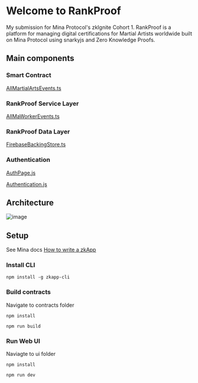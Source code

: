 # Welcome to RankProof

My submission for Mina Protocol's zkIgnite Cohort 1. RankProof is a platform for managing digital certifications for Martial Artists worldwide built on Mina Protocol using snarkyjs and Zero Knowledge Proofs.

## Main components

### Smart Contract

[AllMartialArtsEvents.ts](https://github.com/anandcsingh/rankproof/blob/main/contracts/src/AllMartialArtsEvents.ts)

### RankProof Service Layer

[AllMaWorkerEvents.ts](https://github.com/anandcsingh/rankproof/blob/main/ui/src/modules/workers/AllMaWorkerEvents.ts)

### RankProof Data Layer
[FirebaseBackingStore.ts](https://github.com/anandcsingh/rankproof/blob/main/contracts/src/models/firebase/FirebaseBackingStore.ts)

### Authentication

[AuthPage.js](https://github.com/anandcsingh/rankproof/blob/main/ui/src/components/layout/AuthPage.js)

[Authentication.js](https://github.com/anandcsingh/rankproof/blob/main/ui/src/modules/Authentication.js)

## Architecture

![image](https://github.com/anandcsingh/rankproof/assets/4129994/7c0c4543-338f-4648-a3b4-22782a241701)


## Setup

See Mina docs [How to write a zkApp](https://docs.minaprotocol.com/zkapps/how-to-write-a-zkapp)

### Install CLI
```
npm install -g zkapp-cli
```
### Build contracts
Navigate to contracts folder
```
npm install
```
```
npm run build
```

### Run Web UI
Naviagte to ui folder

```
npm install
```

```
npm run dev
```
